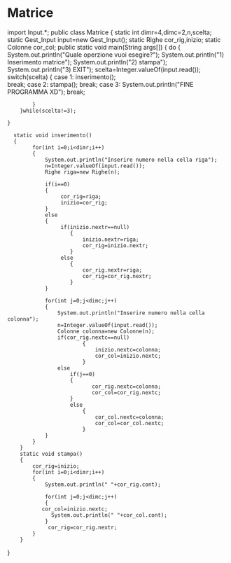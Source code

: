 # Matrice
import Input.*;
public class Matrice
{
        static int dimr=4,dimc=2,n,scelta;
        static Gest_Input input=new Gest_Input();
        static Righe cor_rig,inizio;
        static Colonne cor_col;
    public static void main(String args[])
    {
        do
        {
            System.out.println("Quale operzione vuoi esegire?");
            System.out.println("1) Inserimento matrice");
            System.out.println("2) stampa");
            System.out.println("3) EXIT");
            scelta=Integer.valueOf(input.read());
            switch(scelta)
            {
                case 1:
                        inserimento();                      
                        break;
                case 2:
                        stampa();
                        break;
                case 3:
                       System.out.println("FINE PROGRAMMA XD");
                       break;
                
            }
        }while(scelta!=3);
    
    }
     
      static void inserimento()
      {
            for(int i=0;i<dimr;i++)
            {
                System.out.println("Inserire numero nella cella riga");
                n=Integer.valueOf(input.read()); 
                Righe riga=new Righe(n);
                
                if(i==0)
                {
                     cor_rig=riga;
                     inizio=cor_rig;
                }
                else
                {
                     if(inizio.nextr==null)
                        {
                            inizio.nextr=riga;
                            cor_rig=inizio.nextr;
                        }
                     else
                        {
                            cor_rig.nextr=riga;
                            cor_rig=cor_rig.nextr;
                        }
                }
                
                for(int j=0;j<dimc;j++)
                {                   
                    System.out.println("Inserire numero nella cella colonna");
                    n=Integer.valueOf(input.read());
                    Colonne colonna=new Colonne(n);
                    if(cor_rig.nextc==null)
                            {
                                inizio.nextc=colonna;
                                cor_col=inizio.nextc;
                            }
                    else
                        if(j==0)
                        {
                               cor_rig.nextc=colonna;
                               cor_col=cor_rig.nextc;
                        }
                        else   
                            {
                                cor_col.nextc=colonna;
                                cor_col=cor_col.nextc;
                            }
                }
            }
        }
        static void stampa()
        {
            cor_rig=inizio;
            for(int i=0;i<dimr;i++)
            {
                System.out.println(" "+cor_rig.cont);
               
                for(int j=0;j<dimc;j++)
                {
               cor_col=inizio.nextc;
                  System.out.println(" "+cor_col.cont);
                }
                 cor_rig=cor_rig.nextr;
            }
        }
}
